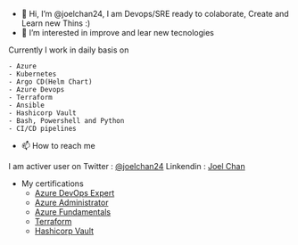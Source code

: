- 👋 Hi, I’m @joelchan24, I am Devops/SRE ready to colaborate, Create and Learn new Thins :)
- 👀 I’m interested in improve and lear new tecnologies

Currently I work in daily basis on 

    - Azure
    - Kubernetes
    - Argo CD(Helm Chart)
    - Azure Devops
    - Terraform
    - Ansible
    - Hashicorp Vault
    - Bash, Powershell and Python
    - CI/CD pipelines


- 📫 How to reach me 

I am activer user on 
  Twitter : [@joelchan24](https://twitter.com/joelchan24)
  Linkendin : [Joel Chan](https://www.linkedin.com/in/joel-chan-048273162/)
  
  
- My certifications 
  - [Azure DevOps Expert](https://learn.microsoft.com/api/credentials/share/en-us/joelchan-3331/5EA3ACB33CBDB724?sharingId)
  - [Azure Administrator](https://www.credly.com/badges/8d583bb2-b97c-4bb2-ab9c-5e13502b4b63/linked_in_profile)
  - [Azure Fundamentals](https://www.credly.com/badges/6c2b6a9e-5cc4-4e62-9d30-2ab48c8bda15?source=linked_in_profile)
  - [Terraform](https://www.credly.com/badges/e566ba78-6011-4017-9f2e-489dbf7b5e85?source=linked_in_profile)
  - [Hashicorp Vault](https://www.credly.com/badges/679cfe20-8f36-4c7e-bd59-ecf49b972a60?source=linked_in_profile)
